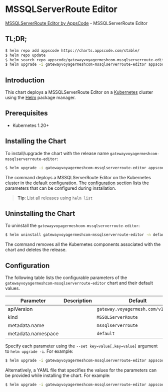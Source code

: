 # MSSQLServerRoute Editor

[MSSQLServerRoute Editor by AppsCode](https://appscode.com) - MSSQLServerRoute Editor

## TL;DR;

```bash
$ helm repo add appscode https://charts.appscode.com/stable/
$ helm repo update
$ helm search repo appscode/gatewayvoyagermeshcom-mssqlserverroute-editor --version=v0.25.0
$ helm upgrade -i gatewayvoyagermeshcom-mssqlserverroute-editor appscode/gatewayvoyagermeshcom-mssqlserverroute-editor -n default --create-namespace --version=v0.25.0
```

## Introduction

This chart deploys a MSSQLServerRoute Editor on a [Kubernetes](http://kubernetes.io) cluster using the [Helm](https://helm.sh) package manager.

## Prerequisites

- Kubernetes 1.20+

## Installing the Chart

To install/upgrade the chart with the release name `gatewayvoyagermeshcom-mssqlserverroute-editor`:

```bash
$ helm upgrade -i gatewayvoyagermeshcom-mssqlserverroute-editor appscode/gatewayvoyagermeshcom-mssqlserverroute-editor -n default --create-namespace --version=v0.25.0
```

The command deploys a MSSQLServerRoute Editor on the Kubernetes cluster in the default configuration. The [configuration](#configuration) section lists the parameters that can be configured during installation.

> **Tip**: List all releases using `helm list`

## Uninstalling the Chart

To uninstall the `gatewayvoyagermeshcom-mssqlserverroute-editor`:

```bash
$ helm uninstall gatewayvoyagermeshcom-mssqlserverroute-editor -n default
```

The command removes all the Kubernetes components associated with the chart and deletes the release.

## Configuration

The following table lists the configurable parameters of the `gatewayvoyagermeshcom-mssqlserverroute-editor` chart and their default values.

|     Parameter      | Description |                    Default                    |
|--------------------|-------------|-----------------------------------------------|
| apiVersion         |             | <code>gateway.voyagermesh.com/v1alpha1</code> |
| kind               |             | <code>MSSQLServerRoute</code>                 |
| metadata.name      |             | <code>mssqlserverroute</code>                 |
| metadata.namespace |             | <code>default</code>                          |


Specify each parameter using the `--set key=value[,key=value]` argument to `helm upgrade -i`. For example:

```bash
$ helm upgrade -i gatewayvoyagermeshcom-mssqlserverroute-editor appscode/gatewayvoyagermeshcom-mssqlserverroute-editor -n default --create-namespace --version=v0.25.0 --set apiVersion=gateway.voyagermesh.com/v1alpha1
```

Alternatively, a YAML file that specifies the values for the parameters can be provided while
installing the chart. For example:

```bash
$ helm upgrade -i gatewayvoyagermeshcom-mssqlserverroute-editor appscode/gatewayvoyagermeshcom-mssqlserverroute-editor -n default --create-namespace --version=v0.25.0 --values values.yaml
```
